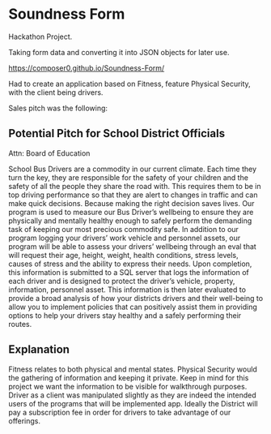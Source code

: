 # Soundness Form
Hackathon Project. 

Taking form data and converting it into JSON objects for later use.

https://composer0.github.io/Soundness-Form/

Had to create an application based on Fitness, feature Physical Security, with the client being drivers.

Sales pitch was the following:


## Potential Pitch for School District Officials
Attn: Board of Education

School Bus Drivers are a commodity in our current climate. Each time they turn the key, they are responsible for the safety of your children and the safety of all the people they share the road with.  This requires them to be in top driving performance so that they are alert to changes in traffic and can make quick decisions. Because making the right decision saves lives.
Our program is used to measure our Bus Driver’s wellbeing to ensure they are physically and mentally healthy enough to safely perform the demanding task of keeping our most precious commodity safe.
In addition to our program logging your drivers’ work vehicle and personnel assets, our program will be able to assess your drivers’ wellbeing through an eval that will request their age, height, weight, health conditions, stress levels, causes of stress and the ability to express their needs.
Upon completion, this information is submitted to a SQL server that logs the information of each driver and is designed to protect the driver’s vehicle, property, information, personnel asset. This information is then later evaluated to provide a broad analysis of how your districts drivers and their well-being to allow you to implement policies that can positively assist them in providing options to help your drivers stay healthy and a safely performing their routes.


## Explanation
Fitness relates to both physical and mental states.
Physical Security would the gathering of information and keeping it private. Keep in mind for this project we want the information to be visible for walkthrough purposes.
Driver as a client was manipulated slightly as they are indeed the intended users of the programs that will be implemented app. Ideally the District will pay a subscription fee in order for drivers to take advantage of our offerings.
